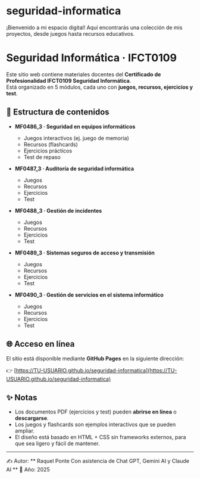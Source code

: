 # seguridad-informatica
¡Bienvenido a mi espacio digital! Aquí encontrarás una colección de mis proyectos, desde juegos hasta recursos educativos.
# Seguridad Informática · IFCT0109

Este sitio web contiene materiales docentes del **Certificado de Profesionalidad IFCT0109 Seguridad Informática**.  
Está organizado en 5 módulos, cada uno con **juegos, recursos, ejercicios y test**.

## 📂 Estructura de contenidos

- **MF0486_3 · Seguridad en equipos informáticos**
  - Juegos interactivos (ej. juego de memoria)
  - Recursos (flashcards)
  - Ejercicios prácticos
  - Test de repaso

- **MF0487_3 · Auditoría de seguridad informática**
  - Juegos
  - Recursos
  - Ejercicios
  - Test

- **MF0488_3 · Gestión de incidentes**
  - Juegos
  - Recursos
  - Ejercicios
  - Test

- **MF0489_3 · Sistemas seguros de acceso y transmisión**
  - Juegos
  - Recursos
  - Ejercicios
  - Test

- **MF0490_3 · Gestión de servicios en el sistema informático**
  - Juegos
  - Recursos
  - Ejercicios
  - Test

## 🌐 Acceso en línea

El sitio está disponible mediante **GitHub Pages** en la siguiente dirección:

👉 [https://TU-USUARIO.github.io/seguridad-informatica](https://TU-USUARIO.github.io/seguridad-informatica)

## ✨ Notas

- Los documentos PDF (ejercicios y test) pueden **abrirse en línea** o **descargarse**.  
- Los juegos y flashcards son ejemplos interactivos que se pueden ampliar.  
- El diseño está basado en HTML + CSS sin frameworks externos, para que sea ligero y fácil de mantener.

---

✍️ Autor: ** Raquel Ponte  Con asistencia de Chat GPT, Gemini AI y Claude AI **
📅 Año: 2025
